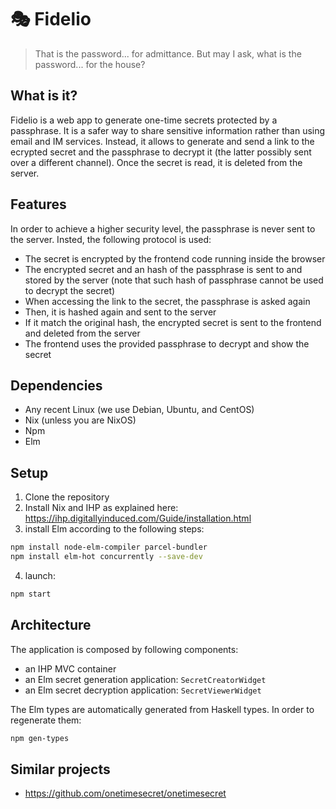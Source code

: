 # 🎭 Fidelio
>That is the password... for admittance. But may I ask, what is the password... for the house?

## What is it? ##
Fidelio is a web app to generate one-time secrets protected by a passphrase. It is a safer way to share sensitive information rather than using email and IM services. Instead, it allows to generate and send a link to the ecrypted secret and the passphrase to decrypt it (the latter possibly sent over a different channel). Once the secret is read, it is deleted from the server.

## Features ##
In order to achieve a higher security level, the passphrase is never sent to the server. Insted, the following protocol is used:
- The secret is encrypted by the frontend code running inside the browser
- The encrypted secret and an hash of the passphrase is sent to and stored by the server (note that such hash of passphrase cannot be used to decrypt the secret)
- When accessing the link to the secret, the passphrase is asked again
- Then, it is hashed again and sent to the server
- If it match the original hash, the encrypted secret is sent to the frontend and deleted from the server
- The frontend uses the provided passphrase to decrypt and show the secret

## Dependencies ##
* Any recent Linux (we use Debian, Ubuntu, and CentOS)
* Nix (unless you are NixOS)
* Npm
* Elm

## Setup  ##

1. Clone the repository
2. Install Nix and IHP as explained here: https://ihp.digitallyinduced.com/Guide/installation.html
3. install Elm according to the following steps:
```bash
npm install node-elm-compiler parcel-bundler
npm install elm-hot concurrently --save-dev
```
4. launch:

```bash
npm start
```

## Architecture ##

The application is composed by following components:
- an IHP MVC container
- an Elm secret generation application: `SecretCreatorWidget`
- an Elm secret decryption application: `SecretViewerWidget`

The Elm types are automatically generated from Haskell types. In order to regenerate them:
```bash
npm gen-types
```

## Similar projects ##
* https://github.com/onetimesecret/onetimesecret